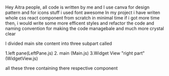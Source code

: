 Hey Aitra people,
all code is written by me and I use canva for design pattern and for icons stuff i used font awesome
In my project i have writen whole css react component from scratch 
in minimal time if i got more time then, i would write some more efficent styles and
refactor the code and naming convention for making the code managebale and much more crystal clear

I divided main site content into three subpart called

1.left pane(LeftPane.js)       2. main (Main.js)        3.Widget View "right part" (WidgetView.js)


all these three containing there respective component